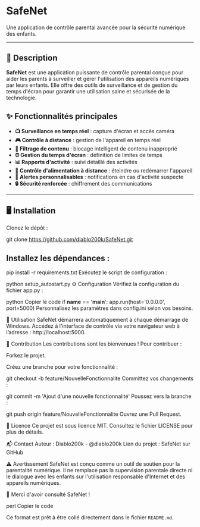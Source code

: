 # SafeNet

Une application de contrôle parental avancée pour la sécurité numérique des enfants.

---

## 🚀 Description

**SafeNet** est une application puissante de contrôle parental conçue pour aider les parents à surveiller et gérer l'utilisation des appareils numériques par leurs enfants. Elle offre des outils de surveillance et de gestion du temps d'écran pour garantir une utilisation saine et sécurisée de la technologie.

## ✨ Fonctionnalités principales

- **📺 Surveillance en temps réel** : capture d'écran et accès caméra
- **🎮 Contrôle à distance** : gestion de l'appareil en temps réel
- **🚫 Filtrage de contenu** : blocage intelligent de contenu inapproprié
- **⏰ Gestion du temps d'écran** : définition de limites de temps
- **📊 Rapports d'activité** : suivi détaillé des activités
- **🔋 Contrôle d'alimentation à distance** : éteindre ou redémarrer l'appareil
- **🔔 Alertes personnalisables** : notifications en cas d'activité suspecte
- **🔒 Sécurité renforcée** : chiffrement des communications

---

## 🖥️ Installation

Clonez le dépôt :


git clone https://github.com/diablo200k/SafeNet.git
## Installez les dépendances :


pip install -r requirements.txt
Exécutez le script de configuration :


python setup_autostart.py
⚙️ Configuration
Vérifiez la configuration du fichier app.py :

python
Copier le code
if __name__ == '__main__':
    app.run(host='0.0.0.0', port=5000)
Personnalisez les paramètres dans config.ini selon vos besoins.

📖 Utilisation
SafeNet démarrera automatiquement à chaque démarrage de Windows. Accédez à l'interface de contrôle via votre navigateur web à l’adresse : http://localhost:5000.

🤝 Contribution
Les contributions sont les bienvenues ! Pour contribuer :

Forkez le projet.

Créez une branche pour votre fonctionnalité :

git checkout -b feature/NouvelleFonctionnalite
Committez vos changements :

git commit -m 'Ajout d'une nouvelle fonctionnalité'
Poussez vers la branche :

git push origin feature/NouvelleFonctionnalite
Ouvrez une Pull Request.

📝 Licence
Ce projet est sous licence MIT. Consultez le fichier LICENSE pour plus de détails.

📬 Contact
Auteur : Diablo200k - @diablo200k
Lien du projet : SafeNet sur GitHub

⚠️ Avertissement
SafeNet est conçu comme un outil de soutien pour la parentalité numérique. Il ne remplace pas la supervision parentale directe ni le dialogue avec les enfants sur l'utilisation responsable d'Internet et des appareils numériques.

🌟 Merci d'avoir consulté SafeNet !

perl
Copier le code

Ce format est prêt à être collé directement dans le fichier `README.md`.
